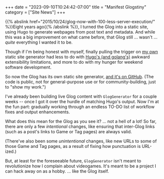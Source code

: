 +++
date = "2023-09-10T10:24:42-07:00"
title = "Manifest Glogstiny"
category = ["Site News"]
+++

{{% abslink href="2015/10/24/glog-now-with-100-less-server-execution/" %}}Eight years ago{{% /abslink %}}, I turned the Glog into a static site, using Hugo to generate webpages from post text and metadata.  And while this was a big improvement on what came before, that Glog still ... wasn't ... <i>quite</i> everything I wanted it to be.

Though if I'm being honest with myself, finally pulling the trigger on <a href="https://knowyourmeme.com/memes/im-going-to-build-my-own-theme-park-with-blackjack-and-hookers">my own</a> static site generator had less to do with <a href="https://gohugo.io/templates/introduction/">Hugo's (and golang's)</a> awkward extensibility limitations, and more to do with my hunger for weekend software development.

So now the Glog has its own static site generator, <a href="https://github.com/tsuereth/glog">and it's on GitHub</a>.  (The code is public, not for general-purpose use or for community-building, just to "show my work.")

I've already been building live Glog content with `GlogGenerator` for a couple weeks -- once I got it over the hurdle of matching Hugo's output.  Now I'm at the fun part: gradually working through an endless TO-DO list of workflow fixes and output enhancements.

What does this mean for the Glog as you see it?  ... not a hell of a lot!  So far, there are only a few <i>intentional</i> changes, like ensuring that inter-Glog links (such as a post's links to Game or Tag pages) are always valid.

(There've also been some <i>unintentional</i> changes, like new URLs to some of those Game and Tag pages, as a result of fixing how punctuation is URL-ized.)

But, at least for the foreseeable future, `GlogGenerator` isn't meant to revolutionize how I complain about videogames.  It's meant to be a project I can hack away on as a hobby.  ... like the Glog itself.
